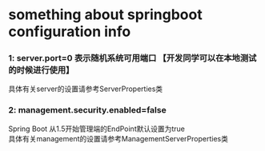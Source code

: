 # something about springboot configuration info

### 1: server.port=0 表示随机系统可用端口 【开发同学可以在本地测试的时候进行使用】              
具体有关server的设置请参考ServerProperties类

### 2: management.security.enabled=false 
Spring Boot 从1.5开始管理端的EndPoint默认设置为true  
具体有关management的设置请参考ManagementServerProperties类